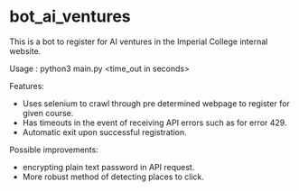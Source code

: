 # bot_ai_ventures
This is a bot to register for AI ventures in the Imperial College internal website.

Usage : python3 main.py <time_out in seconds> <username> <plain text password>

Features:
- Uses selenium to crawl through pre determined webpage to register for given course.
- Has timeouts in the event of receiving API errors such as for error 429.
- Automatic exit upon successful registration.

Possible improvements:
- encrypting plain text password in API request.
- More robust method of detecting places to click.


